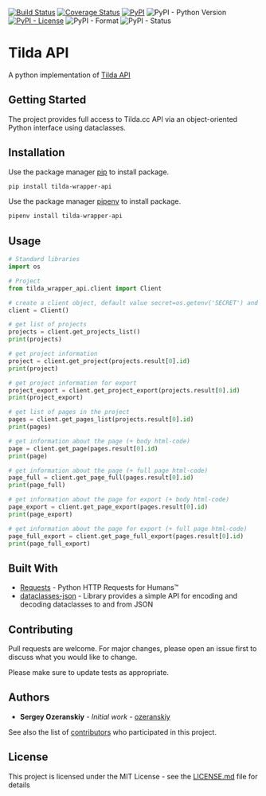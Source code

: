 [![Build Status](https://travis-ci.org/ozeranskiy/tilda_wrapper_api.svg?branch=master)](https://travis-ci.org/ozeranskiy/tilda_wrapper_api) [![Coverage Status](https://coveralls.io/repos/github/ozeranskiy/tilda_wrapper_api/badge.svg)](https://coveralls.io/github/ozeranskiy/tilda_wrapper_api) [![PyPI](https://img.shields.io/pypi/v/tilda-wrapper-api.svg)](https://pypi.org/project/tilda-wrapper-api/) ![PyPI - Python Version](https://img.shields.io/pypi/pyversions/tilda-wrapper-api.svg)  [![PyPI - License](https://img.shields.io/pypi/l/tilda-wrapper-api.svg)](LICENSE.md) ![PyPI - Format](https://img.shields.io/pypi/format/tilda-wrapper-api.svg) ![PyPI - Status](https://img.shields.io/pypi/status/tilda-wrapper-api.svg)

# Tilda API

A python implementation of [Tilda API](http://help-ru.tilda.ws/api)

## Getting Started

The project provides full access to Tilda.cc API via an object-oriented Python interface using dataclasses.

## Installation

Use the package manager [pip](https://pip.pypa.io/en/stable/) to install package.

```bash
pip install tilda-wrapper-api
```
 
Use the package manager [pipenv](https://github.com/pypa/pipenv) to install package.

```bash
pipenv install tilda-wrapper-api
```

## Usage

```python
# Standard libraries
import os

# Project
from tilda_wrapper_api.client import Client

# create a client object, default value secret=os.getenv('SECRET') and public=os.getenv('PUBLIC')
client = Client()

# get list of projects
projects = client.get_projects_list()
print(projects)

# get project information
project = client.get_project(projects.result[0].id)
print(project)

# get project information for export
project_export = client.get_project_export(projects.result[0].id)
print(project_export)

# get list of pages in the project
pages = client.get_pages_list(projects.result[0].id)
print(pages)

# get information about the page (+ body html-code)
page = client.get_page(pages.result[0].id)
print(page)

# get information about the page (+ full page html-code)
page_full = client.get_page_full(pages.result[0].id)
print(page_full)

# get information about the page for export (+ body html-code)
page_export = client.get_page_export(pages.result[0].id)
print(page_export)

# get information about the page for export (+ full page html-code)
page_full_export = client.get_page_full_export(pages.result[0].id)
print(page_full_export)
```

## Built With

* [Requests](https://github.com/kennethreitz/requests) - Python HTTP Requests for Humans™
* [dataclasses-json](https://github.com/lidatong/dataclasses-json) -  Library provides a simple API for encoding and decoding dataclasses to and from JSON

## Contributing
Pull requests are welcome. For major changes, please open an issue first to discuss what you would like to change.

Please make sure to update tests as appropriate.

## Authors

* **Sergey Ozeranskiy** - *Initial work* - [ozeranskiy](https://github.com/ozeranskiy)

See also the list of [contributors](https://github.com/ozeranskiy/tilda_wrapper_api/graphs/contributors) who participated in this project.

## License

This project is licensed under the MIT License - see the [LICENSE.md](LICENSE.md) file for details